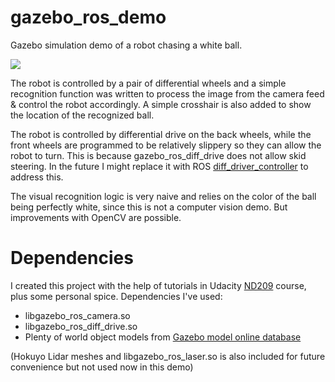 # gazebo_ros_demo
Gazebo simulation demo of a robot chasing a white ball. 
 
![](doc/demo.gif)
 
The robot is controlled by a pair of differential wheels and a simple recognition function was written to process the image from the camera feed & control the robot accordingly. A simple crosshair is also added to show the location of the recognized ball.

The robot is controlled by differential drive on the back wheels, while the front wheels are programmed to be relatively slippery so they can allow the robot to turn. This is because gazebo_ros_diff_drive does not allow skid steering. In the future I might replace it with ROS [diff_driver_controller](http://wiki.ros.org/diff_drive_controller) to address this.

The visual recognition logic is very naive and relies on the color of the ball being perfectly white, since this is not a computer vision demo. But improvements with OpenCV are possible.

# Dependencies

I created this project with the help of tutorials in Udacity [ND209](https://www.udacity.com/course/robotics-software-engineer--nd209) course, plus some personal spice. Dependencies I've used:

* libgazebo_ros_camera.so
* libgazebo_ros_diff_drive.so
* Plenty of world object models from [Gazebo model online database](http://github.com/osrf/gazebo_models)

(Hokuyo Lidar meshes and libgazebo_ros_laser.so is also included for future convenience but not used now in this demo)
